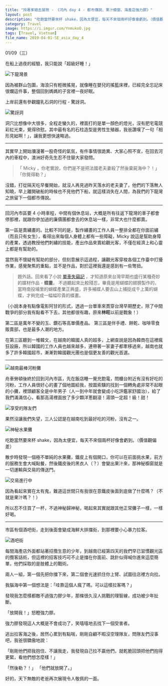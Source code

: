 ```yaml
---
title: "拎著爹娘去冒險 - 《河內 day 4 - 都市傳說、果汁櫥窗、海產店強力膠》"
layout: post
description: "吃飽當然要來杯 shake，因為太便宜，每天不來個兩杯好像會虧到。（價值觀偏差）"
category: Travel
image: https://i.imgur.com/YnmukoO.jpg
tags: [Travel, Vietnam]
file_name: 2019-04-01-SE_asia_day_4
---
```


01/09（三）



在船上過夜的經驗，我只能說「超級好睡！」

![下龍灣景](https://i.imgur.com/DOOEIGN.jpg)

因為被群山包圍，海浪只有輕微搖晃，就像睡在嬰兒的搖籃床裡，已經完全忘記床很爛這件事，整個回到媽媽的子宮裡一夜好眠。

上岸前還有參觀鐘乳石洞的行程 - 驚訝洞。

![驚訝洞](https://i.imgur.com/BKDJ7Jj.jpg)


洞穴比想像中大很多，全程走蠻久的，裡面打的是單一顏色的燈光，沒有肥宅電競彩虹光束，覺得欣慰。其中最有名的石柱造型是男性生殖器，我爸讚嘆了一句「相形見絀啊！」，讓我更想快速略過。

---

其實早上開始瀰漫著一股奇怪的氣氛，有件事情很詭異、大家心照不宣，在回去河內的車程中，澳洲好奇先生忍不住替大家發問。

>「 Micky ，你老實說，你們是不是把法國老夫妻殺了然後棄屍海中？！」  
>   「你覺得勒？」

沒錯，打從隔天吃早餐開始，就沒人再見過昨天落水的老夫妻了，他們的下落無人知曉，早上離開破船的時候也不見他們下船，就這樣消失在人間，為我們的下龍灣之旅留下一個都市傳說。

---

回河內市區要 4 小時車程，中間有個休息站，大概是所有往返下龍灣的車子都會停那裡，就跟你參加過的廉價團都會去的休息站一樣，非常大也什麼都賣。

第一區是賣繡畫的。比較不同的是，製作繡畫的工作人員一整排全都在你面前繡（而且只有女生），看得出來每個人身體上都有一些障礙，Micky 說這是幫助身障的產業，透過教授他們刺繡的技能，產出作品來賣給觀光客，不僅在經濟上和心靈上都是有幫助的。

當然我不懷疑有幫助的部分，但刻意展示這過程，讓觀光客穿梭各個工作臺中打擾作業，感覺聚焦的重點，並不是作品，對於這裡我還是感到有一些彆扭。

> 題外話。回來看了小說 [單車失竊記](https://www.books.com.tw/products/0010680128) ，才知道原來台灣早期也盛行某種奇妙的媒材作品 - **蝶畫**。
> 不過聽起來比較殘忍，畢竟是用蝴蝶的翅膀製作的，當時南投埔里的蝴蝶產業正興盛，許多補蝶人要去山上捕捉成千上萬的蝴蝶，才夠完成一幅幅珍貴的蝶畫。

（小說本身有點像電影阿甘的形式，透過一台單車來貫穿台灣早期歷史，除了中間戰爭的部分我有點看不下去，其他都很有趣，原來**林旺**以前是戰象！）

第二區是萬年不變的玉、鑽石等高單價產品。
第三區是伴手禮、餅乾、咖啡零食販賣部，也是最多人潮的地方。

在第三區聽到一堆韓文，在越南的韓國人真的超多，上網查說是因為韓商在這裡瘋狂設廠，所以韓國的工作人員也越來越多，連帶著一家妻子都牽移過來，越南也就多了許多韓國超市，漸漸對韓國觀光團也是個更友善的觀光首選。

---

![越南最棒河粉攤](https://i.imgur.com/EorzWbD.jpg)


舟車勞頓後終於回到河內市區，先在飯店睡一覺充飽電，問櫃台附近有沒有好吃的河粉，工作人員很好心的畫了個地圖給我，按圖索驥的找到一個轉角處非常不起眼的小攤，裡頭顧客全是中年男子（人一到中年就會變成小吃評鑑家舒國治），給了我們滿滿信心，看那高湯裡面放了多少顆洋蔥翻滾！湯頭一定超！級！甜！

![享受的隊友們](https://i.imgur.com/kpedlKl.jpg)


果然沒讓我們失望，三人公認是在越南吃到最好吃的河粉，沒有之一。

![神秘水果攤](https://i.imgur.com/6wahzg4.jpg)


吃飽當然要來杯 shake，因為太便宜，每天不來個兩杯好像會虧到。（價值觀偏差）

散步時發現一個極不單純的水果攤，鐵皮上有個開口，你可以在前面挑水果，前方的服務生會大喊點餐，然後鐵皮後的黑衣人（？）會變出果汁來，那神秘櫥窗就是一切運輸與交易的傳送門。

![交易進行中](https://i.imgur.com/w0v4J53.jpg)

因為看起來實在太有鬼，難道這世間只有我很在意鐵皮後面到底做了什麼嗎？（不就是果汁嗎？！）

所以忍不住買了一杯，不過神秘歸神秘，喝起來其實就跟其他正常攤子一樣，一樣好喝。

---

市區有個酒吧街，走到後面會變成海鮮大排擋街，到那裡要小心暴力拉客。

![酒吧街](https://i.imgur.com/UqCzFak.jpg)


每間海產店外面都站著招攬生意的少年，到越南已經第四天的我們早已習慣觀光區的攬客話術，但這裡的招客技巧可不止是擋在你面前、跳針似得喊你進來這麼簡單，他們採取的是肢體上的戰術。

兩人一組，第一個先把你擋下來，第二個會光速抓住你上臂、試圖往店裡方向拉。

我腦海中第一個想法是：「哇靠這個人瘋了嗎，可以這樣拉客嗎？」

發現我怎麼樣都敵不過強力膠少年，那條很久沒人挑戰的理智線，成功被少年扯斷。

「放開我！」怒瞪強力膠。

強力膠發現這人大概是不會成功了，笑嘻嘻地去找下一個受害者。

逃出拉客海之後，居然心累到有點喘，剛剛自顧不暇沒空理隊友，問隊友們沒事吧，我爸很驕傲地說：

「剛剛他們把我抱住、不讓我走，我發現自己拉不贏他們，就乾脆回頭把他們抱得更緊，看他們想怎麼樣！」

「然後勒？！」
「他們就放開了。」

好的，天下無敵的老爸再次展現令人敬佩的一面。

